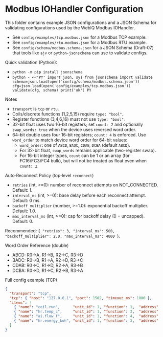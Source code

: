 # Modbus IOHandler Configuration

This folder contains example JSON configurations and a JSON Schema for validating configurations used by the WebIQ Modbus IOHandler.

- See `config/examples/tcp.modbus.json` for a Modbus TCP example.
- See `config/examples/rtu.modbus.json` for a Modbus RTU example.
- See `config/schema/modbus.schema.json` for a JSON Schema (Draft-07) that tools like `ajv` or `python-jsonschema` can use to validate configs.

Quick validation (Python):

- `python -m pip install jsonschema`
- `python - <<'PY'
import json, sys
from jsonschema import validate
schema=json.load(open('config/schema/modbus.schema.json'))
cfg=json.load(open('config/examples/tcp.modbus.json'))
validate(cfg, schema)
print('ok')
PY`

Notes
- `transport` is `tcp` or `rtu`.
- Coils/discrete functions (1,2,5,15) require `type: "bool"`.
- Register functions (3,4,6,16) must not use `type: "bool"`.
- 32-bit float uses two 16-bit registers; set `count: 2` and optionally `swap_words: true` when the device uses reversed word order.
- 64-bit double uses four 16-bit registers; `count: 4` is enforced. Use `word_order` to match device word order for 64-bit values:
  - `word_order`: one of `ABCD`, `BADC`, `CDAB`, `DCBA` (default `ABCD`).
  - For 32-bit float, `swap_words` remains applicable (two-register swap).
  - For 16-bit integer types, `count` can be 1 or an array (for FC16/FC3/FC4 bulk), but will not be treated as float even when `count: 2`.

Auto‑Reconnect Policy (top‑level `reconnect`)
- `retries` (int, >=0): number of reconnect attempts on NOT_CONNECTED. Default: 1.
- `interval_ms` (int, >=0): base delay before each reconnect attempt. Default: 0 ms.
- `backoff_multiplier` (number, >=1.0): exponential backoff multiplier. Default: 1.0.
- `max_interval_ms` (int, >=0): cap for backoff delay (0 = uncapped). Default: 0.

Recommended: `{ "retries": 3, "interval_ms": 500, "backoff_multiplier": 2.0, "max_interval_ms": 4000 }`.

Word Order Reference (double)
- ABCD: R0→A, R1→B, R2→C, R3→D
- BADC: R0→B, R1→A, R2→D, R3→C
- CDAB: R0→C, R1→D, R2→A, R3→B
- DCBA: R0→D, R1→C, R2→B, R3→A

Full config example (TCP)
```json
{
  "transport": "tcp",
  "tcp": { "host": "127.0.0.1", "port": 1502, "timeout_ms": 1000 },
  "items": [
    { "name": "coil.run",      "unit_id": 1, "function": 1,  "address": 10,  "type": "bool",   "poll_ms": 100 },
    { "name": "hr.temp_c",     "unit_id": 1, "function": 3,  "address": 0,   "type": "int16",  "scale": 0.1, "offset": 0.0, "poll_ms": 200 },
    { "name": "ai.flow_f",     "unit_id": 1, "function": 4,  "address": 100, "count": 2, "type": "float",  "swap_words": false, "poll_ms": 250 },
    { "name": "hr.energy_kwh", "unit_id": 1, "function": 3,  "address": 200, "count": 4, "type": "double", "word_order": "CDAB", "poll_ms": 500 }
  ]
}
```
